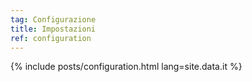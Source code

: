 ```yaml
---
tag: Configurazione
title: Impostazioni
ref: configuration
---
```


{% include posts/configuration.html lang=site.data.it %}
